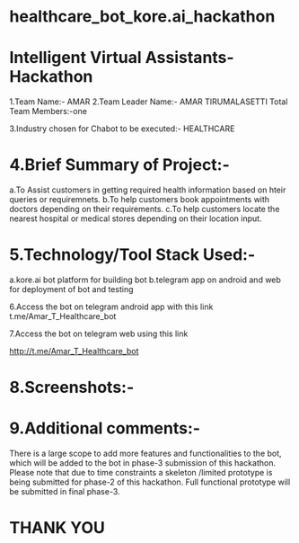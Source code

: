 # healthcare_bot_kore.ai_hackathon
Intelligent Virtual Assistants-Hackathon
========================
1.Team Name:- AMAR
2.Team Leader Name:- AMAR TIRUMALASETTI
Total Team Members:-one

3.Industry chosen for Chabot to be executed:-
HEALTHCARE

4.Brief Summary of Project:-
==================
a.To Assist customers in getting required health
information based on hteir queries or
requiremnets.
b.To help customers book appointments with
doctors depending on their requirements.
c.To help customers locate the nearest hospital
or medical stores depending on their location
input.

5.Technology/Tool Stack Used:-
===================
a.kore.ai bot platform for building bot
b.telegram app on android and web for
deployment of bot and testing


6.Access the bot on telegram android app with this link
t.me/Amar_T_Healthcare_bot

7.Access the bot on telegram web using this link

http://t.me/Amar_T_Healthcare_bot

8.Screenshots:-
==========

9.Additional comments:-
===============
There is a large scope to add more features and
functionalities to the bot, which will be added to
the bot in phase-3 submission of this
hackathon.
Please note that due to time constraints a
skeleton /limited prototype is being submitted
for phase-2 of this hackathon.
Full functional prototype will be submitted in
final phase-3.

THANK YOU
=======
